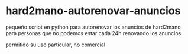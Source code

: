 # hard2mano-autorenovar-anuncios
pequeño script en python para autorenovar los anuncios de hard2mano, para personas que no podemos estar cada 24h renovando los anuncios

permitido su uso particular, no comercial
